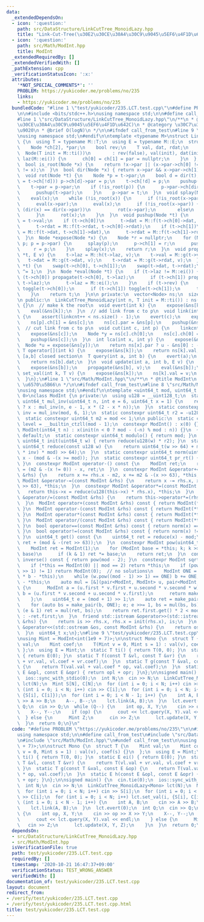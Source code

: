 ```yaml
---
data:
  _extendedDependsOn:
  - icon: ':question:'
    path: src/DataStructure/LinkCutTree_MonoidLazy.hpp
    title: "Link-Cut-Tree(\u30E2\u30CE\u30A4\u30C9\u9045\u5EF6\u4F1D\u642C)"
  - icon: ':question:'
    path: src/Math/ModInt.hpp
    title: ModInt
  _extendedRequiredBy: []
  _extendedVerifiedWith: []
  _pathExtension: cpp
  _verificationStatusIcon: ':x:'
  attributes:
    '*NOT_SPECIAL_COMMENTS*': ''
    PROBLEM: https://yukicoder.me/problems/no/235
    links:
    - https://yukicoder.me/problems/no/235
  bundledCode: "#line 1 \"test/yukicoder/235.LCT.test.cpp\"\n#define PROBLEM \"https://yukicoder.me/problems/no/235\"\
    \n\n#include <bits/stdc++.h>\nusing namespace std;\n\n#define call_from_test\n\
    #line 1 \"src/DataStructure/LinkCutTree_MonoidLazy.hpp\"\n/**\n * @title Link-Cut-Tree(\u30E2\
    \u30CE\u30A4\u30C9\u9045\u5EF6\u4F1D\u642C)\n * @category \u30C7\u30FC\u30BF\u69CB\
    \u9020\n * @brief O(logN)\n */\n\n#ifndef call_from_test\n#line 9 \"src/DataStructure/LinkCutTree_MonoidLazy.hpp\"\
    \nusing namespace std;\n#endif\n\ntemplate <typename M>\nstruct LinkCutTree_MonoidLazy\
    \ {\n  using T = typename M::T;\n  using E = typename M::E;\n  struct Node {\n\
    \    Node *ch[2], *par;\n    bool rev;\n    T val, dat, rdat;\n    E laz;\n  \
    \  Node(T init = M::ti())\n        : rev(false), val(init), dat(init), rdat(init),\
    \ laz(M::ei()) {\n      ch[0] = ch[1] = par = nullptr;\n    }\n  };\n\n private:\n\
    \  bool is_root(Node *x) {\n    return !x->par || (x->par->ch[0] != x && x->par->ch[1]\
    \ != x);\n  }\n  bool dir(Node *x) { return x->par && x->par->ch[1] == x; }\n\
    \  void rot(Node *t) {\n    Node *p = t->par;\n    bool d = dir(t);\n    if ((p->ch[d]\
    \ = t->ch[!d])) p->ch[d]->par = p;\n    t->ch[!d] = p;\n    pushup(p);\n    pushup(t);\n\
    \    t->par = p->par;\n    if (!is_root(p)) {\n      p->par->ch[dir(p)] = t;\n\
    \      pushup(t->par);\n    }\n    p->par = t;\n  }\n  void splay(Node *x) {\n\
    \    eval(x);\n    while (!is_root(x)) {\n      if (!is_root(x->par)) eval(x->par->par);\n\
    \      eval(x->par);\n      eval(x);\n      if (!is_root(x->par)) {\n        if\
    \ (dir(x) == dir(x->par))\n          rot(x->par);\n        else\n          rot(x);\n\
    \      }\n      rot(x);\n    }\n  }\n  void pushup(Node *t) {\n    t->rdat = t->dat\
    \ = t->val;\n    if (t->ch[0])\n      t->dat = M::f(t->ch[0]->dat, t->dat),\n\
    \      t->rdat = M::f(t->rdat, t->ch[0]->rdat);\n    if (t->ch[1])\n      t->dat\
    \ = M::f(t->dat, t->ch[1]->dat),\n      t->rdat = M::f(t->ch[1]->rdat, t->rdat);\n\
    \  }\n  Node *expose(Node *x) {\n    Node *r = nullptr;\n    for (Node *p = x;\
    \ p; p = p->par) {\n      splay(p);\n      p->ch[1] = r;\n      pushup(p);\n \
    \     r = p;\n    }\n    splay(x);\n    return r;\n  }\n  void propagate(Node\
    \ *t, E v) {\n    t->laz = M::h(t->laz, v);\n    t->val = M::g(t->val, v);\n \
    \   t->dat = M::g(t->dat, v);\n    t->rdat = M::g(t->rdat, v);\n  }\n  void toggle(Node\
    \ *t) {\n    swap(t->ch[0], t->ch[1]);\n    swap(t->dat, t->rdat);\n    t->rev\
    \ ^= 1;\n  }\n  Node *eval(Node *t) {\n    if (t->laz != M::ei()) {\n      if\
    \ (t->ch[0]) propagate(t->ch[0], t->laz);\n      if (t->ch[1]) propagate(t->ch[1],\
    \ t->laz);\n      t->laz = M::ei();\n    }\n    if (t->rev) {\n      if (t->ch[0])\
    \ toggle(t->ch[0]);\n      if (t->ch[1]) toggle(t->ch[1]);\n      t->rev = false;\n\
    \    }\n    return t;\n  }\n\n private:\n  vector<Node> ns;\n  size_t linkcnt;\n\
    \n public:\n  LinkCutTree_MonoidLazy(int n, T init = M::ti()) : ns(n, init), linkcnt(0)\
    \ {}\n  // make k the root\n  void evert(int k) {\n    expose(&ns[k]);\n    toggle(&ns[k]);\n\
    \    eval(&ns[k]);\n  }\n  // add link from c to p\n  void link(int c, int p)\
    \ {\n    assert(linkcnt++ < ns.size() - 1);\n    evert(c);\n    expose(&ns[p]);\n\
    \    ns[p].ch[1] = &ns[c];\n    ns[c].par = &ns[p];\n    pushup(&ns[p]);\n  }\n\
    \  // cut link from c to p\n  void cut(int c, int p) {\n    linkcnt--;\n    evert(p);\n\
    \    expose(&ns[c]);\n    Node *y = ns[c].ch[0];\n    ns[c].ch[0] = y->par = nullptr;\n\
    \    pushup(&ns[c]);\n  }\n  int lca(int x, int y) {\n    expose(&ns[x]);\n  \
    \  Node *u = expose(&ns[y]);\n    return ns[x].par ? u - &ns[0] : -1;\n  }\n \
    \ T operator[](int k) {\n    expose(&ns[k]);\n    return ns[k].val;\n  }\n  //\
    \ [a,b] closed section\n  T query(int a, int b) {\n    evert(a);\n    expose(&ns[b]);\n\
    \    return ns[b].dat;\n  }\n  void update(int a, int b, E v) {\n    evert(a);\n\
    \    expose(&ns[b]);\n    propagate(&ns[b], v);\n    eval(&ns[b]);\n  }\n  void\
    \ set_val(int k, T v) {\n    expose(&ns[k]);\n    ns[k].val = v;\n    eval(&ns[k]);\n\
    \  }\n};\n#line 1 \"src/Math/ModInt.hpp\"\n/**\n * @title ModInt\n * @category\
    \ \u6570\u5B66\n */\n\n#ifndef call_from_test\n#line 8 \"src/Math/ModInt.hpp\"\
    \nusing namespace std;\n#endif\n\ntemplate <uint64_t mod, uint64_t prim_root =\
    \ 0>\nclass ModInt {\n private:\n  using u128 = __uint128_t;\n  static constexpr\
    \ uint64_t mul_inv(uint64_t n, int e = 6, uint64_t x = 1) {\n    return e == 0\
    \ ? x : mul_inv(n, e - 1, x * (2 - x * n));\n  }\n  static constexpr uint64_t\
    \ inv = mul_inv(mod, 6, 1);\n  static constexpr uint64_t r2 = -u128(mod) % mod;\n\
    \  static constexpr uint64_t m2 = mod << 1;\n\n public:\n  static constexpr int\
    \ level = __builtin_ctzll(mod - 1);\n  constexpr ModInt() : x(0) {}\n  constexpr\
    \ ModInt(int64_t n) : x(init(n < 0 ? mod - (-n) % mod : n)) {}\n  ~ModInt() =\
    \ default;\n  static constexpr uint64_t modulo() { return mod; }\n  static constexpr\
    \ uint64_t init(uint64_t w) { return reduce(u128(w) * r2); }\n  static constexpr\
    \ uint64_t reduce(const u128 w) {\n    return uint64_t(w >> 64) + mod - ((u128(uint64_t(w)\
    \ * inv) * mod) >> 64);\n  }\n  static constexpr uint64_t norm(uint64_t x) { return\
    \ x - (mod & -(x >= mod)); }\n  static constexpr uint64_t pr_rt() { return prim_root;\
    \ }\n  constexpr ModInt operator-() const {\n    ModInt ret;\n    return ret.x\
    \ = (m2 & -(x != 0)) - x, ret;\n  }\n  constexpr ModInt &operator+=(const ModInt\
    \ &rhs) {\n    return x += rhs.x - m2, x += m2 & -(x >> 63), *this;\n  }\n  constexpr\
    \ ModInt &operator-=(const ModInt &rhs) {\n    return x -= rhs.x, x += m2 & -(x\
    \ >> 63), *this;\n  }\n  constexpr ModInt &operator*=(const ModInt &rhs) {\n \
    \   return this->x = reduce(u128(this->x) * rhs.x), *this;\n  }\n  constexpr ModInt\
    \ &operator/=(const ModInt &rhs) {\n    return this->operator*=(rhs.inverse());\n\
    \  }\n  ModInt operator+(const ModInt &rhs) const { return ModInt(*this) += rhs;\
    \ }\n  ModInt operator-(const ModInt &rhs) const { return ModInt(*this) -= rhs;\
    \ }\n  ModInt operator*(const ModInt &rhs) const { return ModInt(*this) *= rhs;\
    \ }\n  ModInt operator/(const ModInt &rhs) const { return ModInt(*this) /= rhs;\
    \ }\n  bool operator==(const ModInt &rhs) const { return norm(x) == norm(rhs.x);\
    \ }\n  bool operator!=(const ModInt &rhs) const { return norm(x) != norm(rhs.x);\
    \ }\n  uint64_t get() const {\n    uint64_t ret = reduce(x) - mod;\n    return\
    \ ret + (mod & -(ret >> 63));\n  }\n  constexpr ModInt pow(uint64_t k) const {\n\
    \    ModInt ret = ModInt(1);\n    for (ModInt base = *this; k; k >>= 1, base *=\
    \ base)\n      if (k & 1) ret *= base;\n    return ret;\n  }\n  constexpr ModInt\
    \ inverse() const { return pow(mod - 2); }\n  constexpr ModInt sqrt() const {\n\
    \    if (*this == ModInt(0) || mod == 2) return *this;\n    if (pow((mod - 1)\
    \ >> 1) != 1) return ModInt(0);  // no solutions\n    ModInt ONE = 1, b(2), w(b\
    \ * b - *this);\n    while (w.pow((mod - 1) >> 1) == ONE) b += ONE, w = b * b\
    \ - *this;\n    auto mul = [&](pair<ModInt, ModInt> u, pair<ModInt, ModInt> v)\
    \ {\n      ModInt a = (u.first * v.first + u.second * v.second * w);\n      ModInt\
    \ b = (u.first * v.second + u.second * v.first);\n      return make_pair(a, b);\n\
    \    };\n    uint64_t e = (mod + 1) >> 1;\n    auto ret = make_pair(ONE, ModInt(0));\n\
    \    for (auto bs = make_pair(b, ONE); e; e >>= 1, bs = mul(bs, bs))\n      if\
    \ (e & 1) ret = mul(ret, bs);\n    return ret.first.get() * 2 < mod ? ret.first\
    \ : -ret.first;\n  }\n  friend std::istream &operator>>(std::istream &is, ModInt\
    \ &rhs) {\n    return is >> rhs.x, rhs.x = init(rhs.x), is;\n  }\n  friend std::ostream\
    \ &operator<<(std::ostream &os, const ModInt &rhs) {\n    return os << rhs.get();\n\
    \  }\n  uint64_t x;\n};\n#line 9 \"test/yukicoder/235.LCT.test.cpp\"\n#undef call_from_test\n\
    \nusing Mint = ModInt<int(1e9 + 7)>;\n\nstruct Mono {\n  struct T {\n    Mint\
    \ val;\n    Mint coef;\n    T(Mint v = 0, Mint s = 1) : val(v), coef(s) {}\n \
    \ };\n  using E = Mint;\n  static T ti() { return T(0, 0); }\n  static E ei()\
    \ { return E(0); }\n  static T f(const T &vl, const T &vr) {\n    return T(vl.val\
    \ + vr.val, vl.coef + vr.coef);\n  }\n  static T g(const T &val, const E &op)\
    \ {\n    return T(val.val + val.coef * op, val.coef);\n  }\n  static E h(const\
    \ E &opl, const E &opr) { return opl + opr; }\n};\n\nsigned main() {\n  cin.tie(0);\n\
    \  ios::sync_with_stdio(0);\n  int N;\n  cin >> N;\n  LinkCutTree_MonoidLazy<Mono>\
    \ lct(N);\n  Mint S[N], C[N];\n  for (int i = 0; i < N; i++) cin >> S[i];\n  for\
    \ (int i = 0; i < N; i++) cin >> C[i];\n  for (int i = 0; i < N; i++) lct.set_val(i,\
    \ {S[i], C[i]});\n  for (int i = 0; i < N - 1; i++) {\n    int A, B;\n    cin\
    \ >> A >> B;\n    A--, B--;\n    lct.link(A, B);\n  }\n  lct.evert(0);\n  int\
    \ Q;\n  cin >> Q;\n  while (Q--) {\n    int op, X, Y;\n    cin >> op >> X >> Y;\n\
    \    X--, Y--;\n    if (op) {\n      cout << lct.query(X, Y).val << endl;\n  \
    \  } else {\n      Mint Z;\n      cin >> Z;\n      lct.update(X, Y, Z);\n    }\n\
    \  }\n  return 0;\n}\n"
  code: "#define PROBLEM \"https://yukicoder.me/problems/no/235\"\n\n#include <bits/stdc++.h>\n\
    using namespace std;\n\n#define call_from_test\n#include \"src/DataStructure/LinkCutTree_MonoidLazy.hpp\"\
    \n#include \"src/Math/ModInt.hpp\"\n#undef call_from_test\n\nusing Mint = ModInt<int(1e9\
    \ + 7)>;\n\nstruct Mono {\n  struct T {\n    Mint val;\n    Mint coef;\n    T(Mint\
    \ v = 0, Mint s = 1) : val(v), coef(s) {}\n  };\n  using E = Mint;\n  static T\
    \ ti() { return T(0, 0); }\n  static E ei() { return E(0); }\n  static T f(const\
    \ T &vl, const T &vr) {\n    return T(vl.val + vr.val, vl.coef + vr.coef);\n \
    \ }\n  static T g(const T &val, const E &op) {\n    return T(val.val + val.coef\
    \ * op, val.coef);\n  }\n  static E h(const E &opl, const E &opr) { return opl\
    \ + opr; }\n};\n\nsigned main() {\n  cin.tie(0);\n  ios::sync_with_stdio(0);\n\
    \  int N;\n  cin >> N;\n  LinkCutTree_MonoidLazy<Mono> lct(N);\n  Mint S[N], C[N];\n\
    \  for (int i = 0; i < N; i++) cin >> S[i];\n  for (int i = 0; i < N; i++) cin\
    \ >> C[i];\n  for (int i = 0; i < N; i++) lct.set_val(i, {S[i], C[i]});\n  for\
    \ (int i = 0; i < N - 1; i++) {\n    int A, B;\n    cin >> A >> B;\n    A--, B--;\n\
    \    lct.link(A, B);\n  }\n  lct.evert(0);\n  int Q;\n  cin >> Q;\n  while (Q--)\
    \ {\n    int op, X, Y;\n    cin >> op >> X >> Y;\n    X--, Y--;\n    if (op) {\n\
    \      cout << lct.query(X, Y).val << endl;\n    } else {\n      Mint Z;\n   \
    \   cin >> Z;\n      lct.update(X, Y, Z);\n    }\n  }\n  return 0;\n}"
  dependsOn:
  - src/DataStructure/LinkCutTree_MonoidLazy.hpp
  - src/Math/ModInt.hpp
  isVerificationFile: true
  path: test/yukicoder/235.LCT.test.cpp
  requiredBy: []
  timestamp: '2020-10-21 16:47:37+09:00'
  verificationStatus: TEST_WRONG_ANSWER
  verifiedWith: []
documentation_of: test/yukicoder/235.LCT.test.cpp
layout: document
redirect_from:
- /verify/test/yukicoder/235.LCT.test.cpp
- /verify/test/yukicoder/235.LCT.test.cpp.html
title: test/yukicoder/235.LCT.test.cpp
---
```

